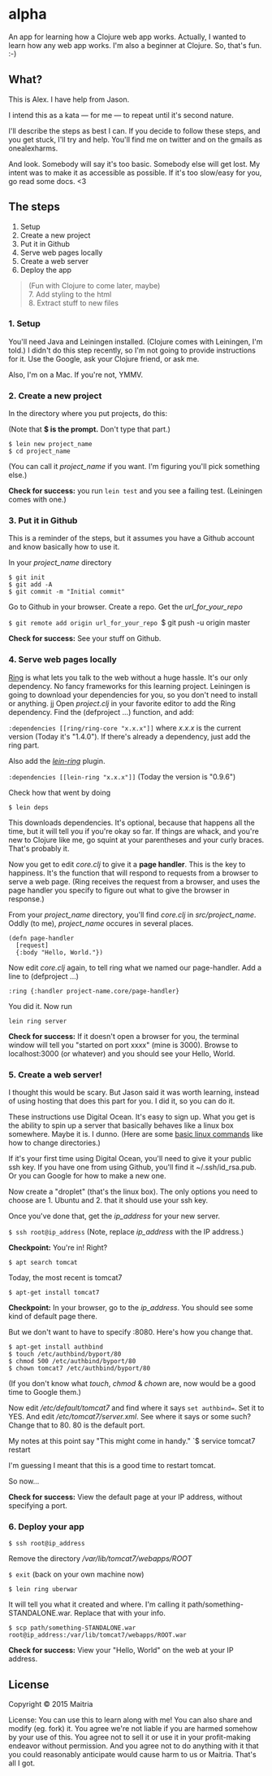 # alpha
An app for learning how a Clojure web app works. Actually, I wanted to learn how any web app works. I'm also a beginner at Clojure. So, that's fun. :-)

## What?
This is Alex. I have help from Jason. 

I intend this as a kata &mdash; for me &mdash; to repeat until it's second nature.

I'll describe the steps as best I can. If you decide to follow these steps, and you get stuck, I'll try and help. You'll find me on twitter and on the gmails as onealexharms.

And look. Somebody will say it's too basic. Somebody else will get lost. My intent was to make it as accessible as possible. If it's too slow/easy for you, go read some docs. <3

## The steps


1. Setup
2. Create a new project
3. Put it in Github
4. Serve web pages locally
5. Create a web server
6. Deploy the app


>(Fun with Clojure to come later, maybe)<br>
> 7. Add styling to the html<br>
> 8. Extract stuff to new files 
### 1. Setup

You'll need Java and Leiningen installed. (Clojure comes with Leiningen, I'm told.) I didn't do this step recently, so I'm not going to provide instructions for it. Use the Google, ask your Clojure friend, or ask me.

Also, I'm on a Mac. If you're not, YMMV.

### 2. Create a new project

In the directory where you put projects, do this:

(Note that **$ is the prompt.** Don't type that part.)

```
$ lein new project_name
$ cd project_name
```

(You can call it *project_name* if you want. I'm figuring you'll pick something else.)

**Check for success:** you run `lein test` and you see a failing test. (Leiningen comes with one.)

### 3. Put it in Github

This is a reminder of the steps, but it assumes you have a Github account and know basically how to use it.

In your *project_name* directory

```
$ git init  
$ git add -A   
$ git commit -m "Initial commit"  
```
Go to Github in your browser. Create a repo. Get the *url_for_your_repo*

`$ git remote add origin url_for_your_repo
`$ git push -u origin master

**Check for success:** See your stuff on Github.

### 4. Serve web pages locally

[Ring](https://github.com/ring-clojure/ring) is what lets you talk to the web without a huge hassle. It's our only dependency. No fancy frameworks for this learning project. Leiningen is going to download your dependencies for you, so you don't need to install or anything. 
jj
Open *project.clj* in your favorite editor to add the Ring dependency. Find the (defproject ...) function, and add:

`:dependencies [[ring/ring-core "x.x.x"]]` where *x.x.x* is the current version (Today it's "1.4.0"). If there's already a dependency, just add the ring part.

Also add the *[lein-ring](https://github.com/weavejester/lein-ring)* plugin.

`:dependencies [[lein-ring "x.x.x"]]` (Today the version is "0.9.6")

Check how that went by doing

`$ lein deps`

This downloads dependencies. It's optional, because that happens all the time, but it will tell you if you're okay so far. If things are whack, and you're new to Clojure like me, go squint at your parentheses and your curly braces. That's probably it.

Now you get to edit *core.clj* to give it a **page handler**. This is the key to happiness. It's the function that will respond to requests from a browser to serve a web page. (Ring receives the request from a browser, and uses the page handler you specify to figure out what to give the browser in response.)

From your *project_name* directory, you'll find *core.clj* in *src/project_name*. Oddly (to me), *project_name* occures in several places.

```
(defn page-handler
  [request]
  {:body "Hello, World."})
```

Now edit *core.clj* again, to tell ring what we named our page-handler. Add a line to (defproject ...)

`:ring {:handler project-name.core/page-handler}`

You did it. Now run 

`lein ring server`

**Check for success:** If it doesn't open a browser for you, the terminal window will tell you "started on port xxxx" (mine is 3000). Browse to localhost:3000 (or whatever) and you should see your Hello, World.

### 5. Create a web server!
I thought this would be scary. But Jason said it was worth learning, instead of using hosting that does this part for you. I did it, so you can do it.

These instructions use Digital Ocean. It's easy to sign up. What you get is the ability to spin up a server that basically behaves like a linux box somewhere. Maybe it is. I dunno. (Here are some [basic linux commands](http://www.comptechdoc.org/os/linux/usersguide/linux_ugbasics.html) like how to change directories.) 

If it's your first time using Digital Ocean, you'll need to give it your public ssh key. If you have one from using Github, you'll find it ~/.ssh/id_rsa.pub. Or you can Google for how to make a new one.

Now create a "droplet" (that's the linux box). The only options you need to choose are 1. Ubuntu and 2. that it should use your ssh key.

Once you've done that, get the *ip_address* for your new server.

`$ ssh root@ip_address` (Note, replace *ip_address* with the IP address.)

**Checkpoint:** You're in! Right?

`$ apt search tomcat`

Today, the most recent is tomcat7

`$ apt-get install tomcat7`

**Checkpoint:** In your browser, go to the *ip_address*. You should see some kind of default page there.

But we don't want to have to specify :8080. Here's how you change that.

```
$ apt-get install authbind
$ touch /etc/authbind/byport/80
$ chmod 500 /etc/authbind/byport/80
$ chown tomcat7 /etc/authbind/byport/80
```

(If you don't know what *touch*, *chmod* & *chown* are, now would be a good time to Google them.)

Now edit */etc/default/tomcat7* and find where it says `set authbind=`. Set it to YES.
And edit */etc/tomcat7/server.xml*. See where it says <Connector port=8080> or some such? Change that to 80. 80 is the default port. 

My notes at this point say "This might come in handy."
`$ service tomcat7 restart

I'm guessing I meant that this is a good time to restart tomcat.

So now...

**Check for success:** View the default page at your IP address, without specifying a port.

### 6. Deploy your app

`$ ssh root@ip_address`

Remove the directory */var/lib/tomcat7/webapps/ROOT*

`$ exit` (back on your own machine now)

`$ lein ring uberwar`

It will tell you what it created and where. I'm calling it path/something-STANDALONE.war. Replace that with your info.

`$ scp path/something-STANDALONE.war root@ip_address:/var/lib/tomcat7/webapps/ROOT.war`

**Check for success:** View your "Hello, World" on the web at your IP address.


## License

Copyright © 2015 Maitria

License: You can use this to learn along with me! You can also share and modify (eg. fork) it. You agree we're not liable if you are harmed somehow by your use of this. You agree not to sell it or use it in your profit-making endeavor without permission. And you agree not to do anything with it that you could reasonably anticipate would cause harm to us or Maitria. That's all I got.
